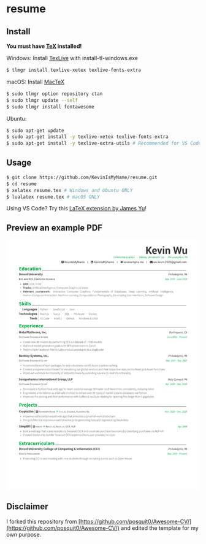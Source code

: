 # resume

## Install

**You must have [TeX](https://tug.org/texlive/quickinstall.html) installed!**

Windows: Install [TexLive](https://tug.org/texlive/windows.html#install) with install-tl-windows.exe

```sh
$ tlmgr install texlive-xetex texlive-fonts-extra
```

macOS: Install [MacTeX](https://tug.org/mactex/)

```sh
$ sudo tlmgr option repository ctan
$ sudo tlmgr update --self
$ sudo tlmgr install fontawesome
```

Ubuntu:

```sh
$ sudo apt-get update
$ sudo apt-get install -y texlive-xetex texlive-fonts-extra
$ sudo apt-get install -y texlive-extra-utils # Recommended for VS Code, not required
```

## Usage

```sh
$ git clone https://github.com/KevinIsMyName/resume.git
$ cd resume
$ xelatex resume.tex # Windows and Ubuntu ONLY
$ lualatex resume.tex # macOS ONLY
```

Using VS Code? Try this [LaTeX extension by James Yu](https://marketplace.visualstudio.com/items?itemName=James-Yu.latex-workshop)!

## Preview an example PDF

![PDF](./kevin/resume.png)

## Disclaimer

I forked this repository from [https://github.com/posquit0/Awesome-CV/](https://github.com/posquit0/Awesome-CV/) and edited the template for my own purpose.
